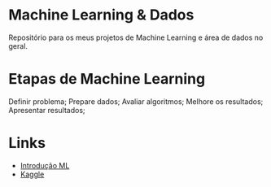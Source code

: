 # Machine Learning & Dados
Repositório para os meus projetos de Machine Learning e área de dados no geral.

# Etapas de Machine Learning
Definir problema;
Prepare dados;
Avaliar algoritmos;
Melhore os resultados;
Apresentar resultados;

# Links
- [Introdução ML](http://carlosbaia.com/2016/07/17/introducao-ao-machine-learning/)
- [Kaggle](https://www.kaggle.com/)
